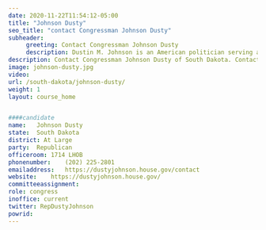```yaml
---
date: 2020-11-22T11:54:12-05:00
title: "Johnson Dusty"
seo_title: "contact Congressman Johnson Dusty"
subheader:
     greeting: Contact Congressman Johnson Dusty 
     description: Dustin M. Johnson is an American politician serving as the U.S. Representative for South Dakota's at-large congressional district since 2019.
description: Contact Congressman Johnson Dusty of South Dakota. Contact information for Johnson Dusty includes email address, phone number, and mailing address.
image: johnson-dusty.jpg
video: 
url: /south-dakota/johnson-dusty/
weight: 1
layout: course_home


####candidate
name:	Johnson Dusty
state:	South Dakota
district: At Large
party:	Republican
officeroom:	1714 LHOB
phonenumber:	(202) 225-2801
emailaddress:	https://dustyjohnson.house.gov/contact
website:	https://dustyjohnson.house.gov/
committeeassignment: 
role: congress
inoffice: current
twitter: RepDustyJohnson
powrid: 
---
```


